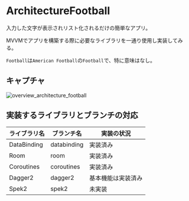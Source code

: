# ArchitectureFootball

入力した文字が表示されリスト化されるだけの簡単なアプリ。

MVVMでアプリを構築する際に必要なライブラリを一通り使用し実装してみる。

`Football`は`American Football`の`Football`で、特に意味はなし。

## キャプチャ

![overview_architecture_football](https://user-images.githubusercontent.com/49803627/81075655-997eb000-8f25-11ea-877b-d2b37e293f95.gif)

## 実装するライブラリとブランチの対応

|ライブラリ名|ブランチ名|実装の状況|
|-|-|-|
|DataBinding|databinding|実装済み|
|Room|room|実装済み|
|Coroutines|coroutines|実装済み|
|Dagger2|dagger2|基本機能は実装済み|
|Spek2|spek2|未実装|

